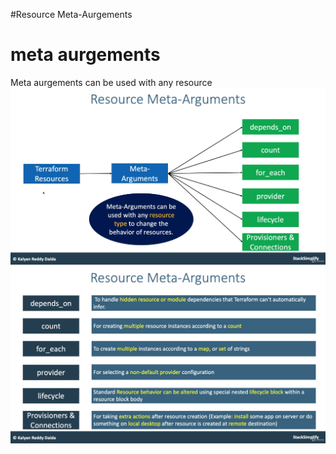 #Resource Meta-Aurgements
# meta aurgements
Meta aurgements can be used with any resource 
![img.png](img.png)
![img_1.png](img_1.png)